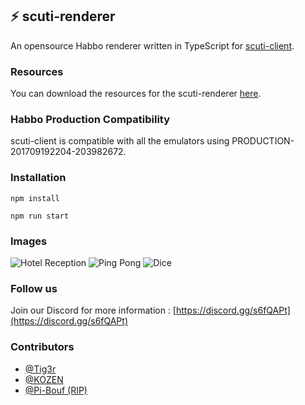 ## :zap: scuti-renderer

An opensource Habbo renderer written in TypeScript for [scuti-client](https://github.com/kozennnn/scuti-client).

### Resources

You can download the resources for the scuti-renderer [here](https://github.com/kozennnn/scuti-resources).

### Habbo Production Compatibility

scuti-client is compatible with all the emulators using PRODUCTION-201709192204-203982672.

### Installation

```
npm install
 ```

 ```
npm run start
 ```

### Images

![Hotel Reception](https://media.discordapp.net/attachments/724222275104276540/1008490888344903710/unknown.png?width=1103&height=676)
![Ping Pong](https://j.gifs.com/99m4Rz.gif)
![Dice](https://j.gifs.com/w0lJ9r.gif)

### Follow us
Join our Discord for more information : [https://discord.gg/s6fQAPt](https://discord.gg/s6fQAPt)

### Contributors
- [@Tig3r](https://github.com/Tiig3r)
- [@KOZEN](https://github.com/kozennnn)
- [@Pi-Bouf (RIP)](https://github.com/Pi-Bouf)
